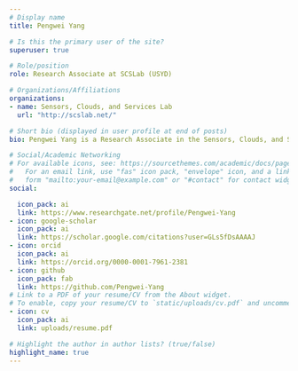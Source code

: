 ```yaml
---
# Display name
title: Pengwei Yang

# Is this the primary user of the site?
superuser: true

# Role/position
role: Research Associate at SCSLab (USYD)

# Organizations/Affiliations
organizations:
- name: Sensors, Clouds, and Services Lab
  url: "http://scslab.net/"

# Short bio (displayed in user profile at end of posts)
bio: Pengwei Yang is a Research Associate in the Sensors, Clouds, and Services Lab at the University of Sydney. His research interests include Crowdsourcing, Service-oriented Computing, Deep Learning, and Trustworthy Machine Learning.

# Social/Academic Networking
# For available icons, see: https://sourcethemes.com/academic/docs/page-builder/#icons
#   For an email link, use "fas" icon pack, "envelope" icon, and a link in the
#   form "mailto:your-email@example.com" or "#contact" for contact widget.
social:

  icon_pack: ai
  link: https://www.researchgate.net/profile/Pengwei-Yang
- icon: google-scholar
  icon_pack: ai
  link: https://scholar.google.com/citations?user=GLs5fDsAAAAJ
- icon: orcid
  icon_pack: ai
  link: https://orcid.org/0000-0001-7961-2381
- icon: github
  icon_pack: fab
  link: https://github.com/Pengwei-Yang
# Link to a PDF of your resume/CV from the About widget.
# To enable, copy your resume/CV to `static/uploads/cv.pdf` and uncomment the lines below.
- icon: cv
  icon_pack: ai
  link: uploads/resume.pdf

# Highlight the author in author lists? (true/false)
highlight_name: true
---
```

